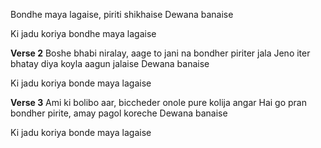 Bondhe maya lagaise, piriti shikhaise
Dewana banaise

Ki jadu koriya bondhe maya lagaise

**Verse 2**
Boshe bhabi niralay, aage to jani na bondher piriter jala
Jeno iter bhatay diya koyla aagun jalaise
Dewana banaise

Ki jadu koriya bonde maya lagaise

**Verse 3**
Ami ki bolibo aar, biccheder onole pure kolija angar
Hai go pran bondher pirite, amay pagol koreche
Dewana banaise

Ki jadu koriya bonde maya lagaise
